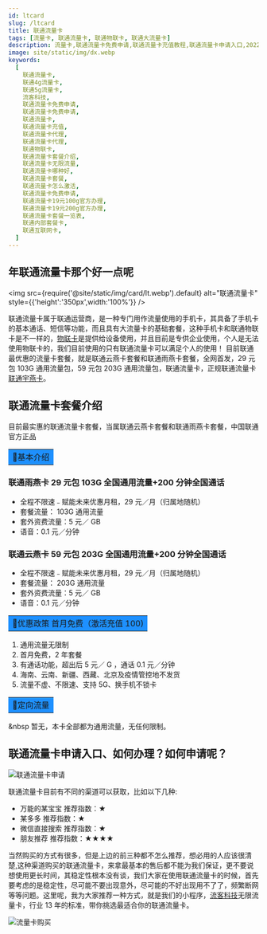```yaml
---
id: ltcard
slug: /ltcard
title: 联通流量卡
tags: [流量卡, 联通流量卡, 联通物联卡, 联通大流量卡]
description: 流量卡,联通流量卡免费申请,联通流量卡充值教程,联通流量卡申请入口,2022年联通流量卡免费申请
image: site/static/img/dx.webp
keywords:
  [
    联通流量卡,
    联通4g流量卡,
    联通5g流量卡,
    流客科技,
    联通流量卡免费申请,
    联通流量卡免费申请,
    联通流量卡,
    联通流量卡充值,
    联通流量卡代理,
    联通流量卡代理,
    联通物联卡,
    联通流量卡套餐介绍,
    联通流量卡无限流量,
    联通流量卡哪种好,
    联通流量卡套餐,
    联通流量卡怎么激活,
    联通流量卡免费申请,
    联通流量卡19元100g官方办理,
    联通流量卡19元200g官方办理,
    联通流量卡套餐一览表,
    联通内部套餐卡,
    联通互联网卡,
  ]
---
```


## 年联通流量卡那个好一点呢

<img
src={require('@site/static/img/card/lt.webp').default}
alt="联通流量卡"
style={{'height':'350px',width:'100%'}}
/>

联通流量卡属于联通运营商，是一种专门用作流量使用的手机卡，其具备了手机卡的基本通话、短信等功能，而且具有大流量卡的基础套餐，这种手机卡和联通物联卡是不一样的，[物联卡](https://baike.baidu.com/item/%E7%89%A9%E8%81%94%E5%8D%A1)是提供给设备使用，并且目前是专供企业使用，个人是无法使用物联卡的，我们目前使用的只有联通流量卡可以满足个人的使用！
目前联通最优惠的流量卡套餐，就是联通云燕卡套餐和联通雨燕卡套餐，全网首发，29 元包 103G 通用流量包，59 元包 203G 通用流量包，联通流量卡，正规联通流量卡[联通宇燕卡]()。

## 联通流量卡套餐介绍

目前最实惠的联通流量卡套餐，当属联通云燕卡套餐和联通雨燕卡套餐，中国联通官方正品

<table>
  <tr>
    <td bgcolor="#1E90FF">&#128226;基本介绍</td>
  </tr>
</table>

### 联通雨燕卡 29 元包 103G 全国通用流量+200 分钟全国通话

- 全程不限速﹣赋能未来优惠月租，29 元／月（归属地随机）
- 套餐流量： 103G 通用流量
- 套外资费流量：5 元／ GB
- 语音：0.1 元／分钟

### 联通云燕卡 59 元包 203G 全国通用流量+200 分钟全国通话

- 全程不限速﹣赋能未来优惠月租，29 元／月（归属地随机）
- 套餐流量： 203G 通用流量
- 套外资费流量：5 元／ GB
- 语音：0.1 元／分钟

<table>
  <tr>
    <td bgcolor="#1E90FF">&#128226;优惠政策 首月免费（激活充值 100)</td>
  </tr>
</table>

1. 通用流量无限制
2. 首月免费，2 年套餐
3. 有通话功能，超出后 5 元／ G ，通话 0.1 元／分钟
4. 海南、云南、新疆、西藏、北京及疫情管控地不发货
5. 流量不虚、不限速、支持 5G、换手机不锁卡

<table>
  <tr>
    <td bgcolor="#1E90FF">&#128226;定向流量</td>
  </tr>
</table>

&nbsp 暂无，本卡全部都为通用流量，无任何限制。

## 联通流量卡申请入口、如何办理？如何申请呢？

![联通流量卡申请](https://s3.bmp.ovh/imgs/2022/05/07/cec90b1a04500bcf.png)

联通流量卡目前有不同的渠道可以获取，比如以下几种:

- 万能的某宝宝 推荐指数：★
- 某多多 推荐指数：★
- 微信直接搜索 推荐指数：★
- 朋友推荐 推荐指数：★★★★

当然购买的方式有很多，但是上边的前三种都不怎么推荐，想必用的人应该很清楚,这种渠道购买的联通流量卡，来拿最基本的售后都不能为我们保证，更不要说想使用更长时间，其稳定性根本没有谈，我们大家在使用联通流量卡的时候，首先要考虑的是稳定性，尽可能不要出现意外，尽可能的不好出现用不了了，频繁断网等等问题。这里呢，我为大家推荐一种方式，就是我们的小程序，[流客科技](https://www.liuketh.cn)无限流量卡，行业 13 年的标准，带你挑选最适合你的联通流量卡。

![流量卡购买](@site/static/img/card/shop.webp)
